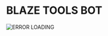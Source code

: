 # BLAZE TOOLS BOT

![ERROR LOADING](https://images-ext-1.discordapp.net/external/SzGPlQ_6fFt6qDtYUClWUCgq_DUMA_GSRjGiWpBlkS0/%3Fsize%3D1024/https/cdn.discordapp.com/avatars/1037055220829671484/a891a4c5b5f490241ef9f72725b078e0.png?width=628&height=628)